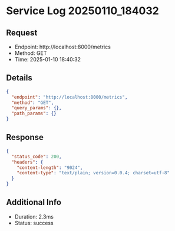 # Service Log 20250110_184032

## Request
- Endpoint: http://localhost:8000/metrics
- Method: GET
- Time: 2025-01-10 18:40:32

## Details
```json
{
  "endpoint": "http://localhost:8000/metrics",
  "method": "GET",
  "query_params": {},
  "path_params": {}
}
```

## Response
```json
{
  "status_code": 200,
  "headers": {
    "content-length": "9024",
    "content-type": "text/plain; version=0.0.4; charset=utf-8"
  }
}
```

## Additional Info
- Duration: 2.3ms
- Status: success
